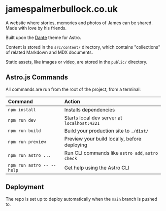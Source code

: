 # jamespalmerbullock.co.uk

A website where stories, memories and photos of James can be shared. Made with love by his friends.

Built upon the [Dante](https://github.com/JustGoodUI/dante-astro-theme) theme for Astro.

Content is stored in the `src/content/` directory, which contains "collections" of related Markdown and MDX documents.

Static assets, like images or video, are stored in the `public/` directory.

## Astro.js Commands

All commands are run from the root of the project, from a terminal:

| Command                   | Action                                           |
| :------------------------ | :----------------------------------------------- |
| `npm install`             | Installs dependencies                            |
| `npm run dev`             | Starts local dev server at `localhost:4321`      |
| `npm run build`           | Build your production site to `./dist/`          |
| `npm run preview`         | Preview your build locally, before deploying     |
| `npm run astro ...`       | Run CLI commands like `astro add`, `astro check` |
| `npm run astro -- --help` | Get help using the Astro CLI                     |

## Deployment

The repo is set up to deploy automatically when the `main` branch is pushed to.